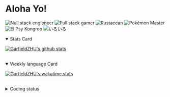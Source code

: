 # Aloha Yo!

![Null stack engieneer](https://img.shields.io/badge/-Null_stack_engineer-a890f0)
![Full stack gamer](https://img.shields.io/badge/-Full_stack_gamer-78c850)
![Rustacean](https://img.shields.io/badge/-Rustacean-f74c00)
![Pokémon Master](https://img.shields.io/badge/-Pokémon_Master-f8d030)
![El Psy Kongroo](https://img.shields.io/badge/-El_Psy_Kongroo-6890f0)
![いろいろ](https://img.shields.io/badge/-いろいろ-f85888)


<details open>
<summary>Stats Card</summary>
 
[![GarfieldZHU's github stats](https://github-readme-stats.vercel.app/api?username=GarfieldZHU&show_icons=true&theme=tokyonight)](https://github.com/anuraghazra/github-readme-stats)
 
</details>

<br/>

<details open>
<summary>Weekly language Card</summary>
 
[![GarfieldZHU's wakatime stats](https://github-readme-stats.vercel.app/api/wakatime?username=AlohaYo&theme=nightowl&layout=compact)](https://github.com/GarfieldZHU/GarfieldZHU)


<br/>

</details>

<details>

<summary>Coding status</summary>

<br/>

<!--START_SECTION:waka-->
**🐱 My Github Data** 

> 🏆 247 Contributions in the Year 2021
 > 
> 📦 476.2 kB Used in Github's Storage 
 > 
> 🚫 Not Opted to Hire
 > 
> 📜 57 Public Repositories 
 > 
> 🔑 33 Private Repositories  
 > 
**I'm a Night 🦉** 

```text
🌞 Morning    71 commits     ███░░░░░░░░░░░░░░░░░░░░░░   14.46% 
🌆 Daytime    144 commits    ███████░░░░░░░░░░░░░░░░░░   29.33% 
🌃 Evening    178 commits    █████████░░░░░░░░░░░░░░░░   36.25% 
🌙 Night      98 commits     █████░░░░░░░░░░░░░░░░░░░░   19.96%

```


📊 **This Week I Spent My Time On** 

```text
💬 Programming Languages: 
TypeScript               22 hrs 9 mins       █████████████████░░░░░░░░   69.37% 
JavaScript               3 hrs 1 min         ██░░░░░░░░░░░░░░░░░░░░░░░   9.45% 
Java                     2 hrs 56 mins       ██░░░░░░░░░░░░░░░░░░░░░░░   9.19% 
JSON                     1 hr 48 mins        █░░░░░░░░░░░░░░░░░░░░░░░░   5.68% 
SCSS                     33 mins             ░░░░░░░░░░░░░░░░░░░░░░░░░   1.76%

🔥 Editors: 
VS Code                  28 hrs 7 mins       ██████████████████████░░░   88.04% 
IntelliJ                 3 hrs 49 mins       ███░░░░░░░░░░░░░░░░░░░░░░   11.96%

💻 Operating System: 
Mac                      27 hrs 5 mins       █████████████████████░░░░   84.8% 
Windows                  4 hrs 51 mins       ███░░░░░░░░░░░░░░░░░░░░░░   15.2%

```


<!--END_SECTION:waka-->

</details>
